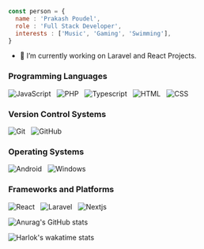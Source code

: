 ```javascript
const person = {
  name : 'Prakash Poudel',
  role : 'Full Stack Developer',
  interests : ['Music', 'Gaming', 'Swimming'],
}
```


- 🔭 I’m currently working on Laravel and React Projects.



### Programming Languages

![JavaScript](https://img.shields.io/badge/javascript-%23323330.svg?style=for-the-badge&logo=javascript&logoColor=%23F7DF1E)
&nbsp;
![PHP](https://img.shields.io/badge/php-%23777BB4.svg?style=for-the-badge&logo=php&logoColor=white)
&nbsp;
![Typescript](https://img.shields.io/badge/typescript-black?style=for-the-badge&logo=typescript&logoColor=white&labelColor=blue&color=blue)
&nbsp;
![HTML](https://img.shields.io/badge/html-%23E34F26.svg?style=for-the-badge&logo=html5&logoColor=white)
&nbsp;
![CSS](https://img.shields.io/badge/CSS-blue?style=for-the-badge&logo=css3&logoColor=white&labelColor=blue)
&nbsp;


### Version Control Systems

![Git](https://img.shields.io/badge/git-%23F05033.svg?style=for-the-badge&logo=git&logoColor=white)
&nbsp;
![GitHub](https://img.shields.io/badge/github-%23121011.svg?style=for-the-badge&logo=github&logoColor=white)

### Operating Systems

![Android](https://img.shields.io/badge/Android-3DDC84?style=for-the-badge&logo=android&logoColor=white)
&nbsp;
![Windows](https://img.shields.io/badge/Windows-0078D6?style=for-the-badge&logo=windows&logoColor=white)

### Frameworks and Platforms
![React](https://img.shields.io/badge/React-%231572B6.svg?style=for-the-badge&logo=react&logoColor=white)
&nbsp;
![Laravel](https://img.shields.io/badge/Laravel-%23E34F26.svg?style=for-the-badge&logo=laravel&logoColor=white)
&nbsp;
![Nextjs](https://img.shields.io/badge/nextjs-blue?style=for-the-badge&logo=next.js&logoColor=white&labelColor=black&color=black)





<!-- Github Stats -->
![Anurag's GitHub stats](https://github-readme-stats.vercel.app/api?username=parkashay&theme=dark)
<!-- End github stats -->

<!--START_SECTION:waka-->
![Harlok's wakatime stats](https://github-readme-stats.vercel.app/api/wakatime?username=parkashay&theme=dark)
<!--END_SECTION:waka-->

<!--
**parkashay/parkashay** is a ✨ _special_ ✨ repository because its `README.md` (this file) appears on your GitHub profile.

Here are some ideas to get you started:

- 🔭 I’m currently working on ...
- 🌱 I’m currently learning ...
- 👯 I’m looking to collaborate on ...
- 🤔 I’m looking for help with ...
- 💬 Ask me about ...
- 📫 How to reach me: ...
- 😄 Pronouns: ...
- ⚡ Fun fact: ...
-->
